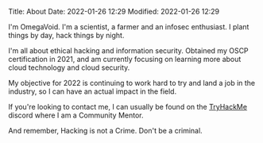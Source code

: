 Title: About
Date: 2022-01-26 12:29
Modified: 2022-01-26 12:29

I'm OmegaVoid. I'm a scientist, a farmer and an infosec enthusiast.
I plant things by day, hack things by night.

I'm all about ethical hacking and information security. Obtained my OSCP certification in 2021, and am currently focusing on learning more about cloud technology and cloud security.

My objective for 2022 is continuing to work hard to try and land a job in the industry, so I can have an actual impact in the field.

If you're looking to contact me, I can usually be found on the [TryHackMe](https://discord.com/invite/tryhackme) discord where I am a Community Mentor.

And remember, Hacking is not a Crime. Don't be a criminal.